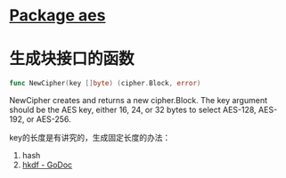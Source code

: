# [Package aes](https://golang.org/pkg/crypto/aes/)

# 生成块接口的函数

```go
func NewCipher(key []byte) (cipher.Block, error)
```

NewCipher creates and returns a new cipher.Block. The key argument should be the AES key, either 16, 24, or 32 bytes to select AES-128, AES-192, or AES-256. 

key的长度是有讲究的，生成固定长度的办法：

1. hash
2. [hkdf - GoDoc](https://godoc.org/golang.org/x/crypto/hkdf)



